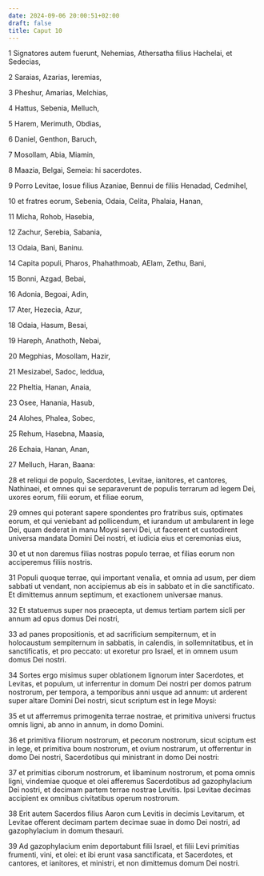 ```yaml
---
date: 2024-09-06 20:00:51+02:00
draft: false
title: Caput 10
---
```





1 Signatores autem fuerunt, Nehemias, Athersatha filius Hachelai, et Sedecias,

2 Saraias, Azarias, Ieremias,

3 Pheshur, Amarias, Melchias,

4 Hattus, Sebenia, Melluch,

5 Harem, Merimuth, Obdias,

6 Daniel, Genthon, Baruch,

7 Mosollam, Abia, Miamin,

8 Maazia, Belgai, Semeia: hi sacerdotes.

9 Porro Levitae, Iosue filius Azaniae, Bennui de filiis Henadad, Cedmihel,

10 et fratres eorum, Sebenia, Odaia, Celita, Phalaia, Hanan,

11 Micha, Rohob, Hasebia,

12 Zachur, Serebia, Sabania,

13 Odaia, Bani, Baninu.

14 Capita populi, Pharos, Phahathmoab, AElam, Zethu, Bani,

15 Bonni, Azgad, Bebai,

16 Adonia, Begoai, Adin,

17 Ater, Hezecia, Azur,

18 Odaia, Hasum, Besai,

19 Hareph, Anathoth, Nebai,

20 Megphias, Mosollam, Hazir,

21 Mesizabel, Sadoc, Ieddua,

22 Pheltia, Hanan, Anaia,

23 Osee, Hanania, Hasub,

24 Alohes, Phalea, Sobec,

25 Rehum, Hasebna, Maasia,

26 Echaia, Hanan, Anan,

27 Melluch, Haran, Baana:

28 et reliqui de populo, Sacerdotes, Levitae, ianitores, et cantores, Nathinaei, et omnes qui se separaverunt de populis terrarum ad legem Dei, uxores eorum, filii eorum, et filiae eorum,

29 omnes qui poterant sapere spondentes pro fratribus suis, optimates eorum, et qui veniebant ad pollicendum, et iurandum ut ambularent in lege Dei, quam dederat in manu Moysi servi Dei, ut facerent et custodirent universa mandata Domini Dei nostri, et iudicia eius et ceremonias eius,

30 et ut non daremus filias nostras populo terrae, et filias eorum non acciperemus filiis nostris.

31 Populi quoque terrae, qui important venalia, et omnia ad usum, per diem sabbati ut vendant, non accipiemus ab eis in sabbato et in die sanctificato. Et dimittemus annum septimum, et exactionem universae manus.

32 Et statuemus super nos praecepta, ut demus tertiam partem sicli per annum ad opus domus Dei nostri,

33 ad panes propositionis, et ad sacrificium sempiternum, et in holocaustum sempiternum in sabbatis, in calendis, in sollemnitatibus, et in sanctificatis, et pro peccato: ut exoretur pro Israel, et in omnem usum domus Dei nostri.

34 Sortes ergo misimus super oblationem lignorum inter Sacerdotes, et Levitas, et populum, ut inferrentur in domum Dei nostri per domos patrum nostrorum, per tempora, a temporibus anni usque ad annum: ut arderent super altare Domini Dei nostri, sicut scriptum est in lege Moysi:

35 et ut afferremus primogenita terrae nostrae, et primitiva universi fructus omnis ligni, ab anno in annum, in domo Domini.

36 et primitiva filiorum nostrorum, et pecorum nostrorum, sicut sciptum est in lege, et primitiva boum nostrorum, et ovium nostrarum, ut offerrentur in domo Dei nostri, Sacerdotibus qui ministrant in domo Dei nostri:

37 et primitias ciborum nostrorum, et libaminum nostrorum, et poma omnis ligni, vindemiae quoque et olei afferemus Sacerdotibus ad gazophylacium Dei nostri, et decimam partem terrae nostrae Levitis. Ipsi Levitae decimas accipient ex omnibus civitatibus operum nostrorum.

38 Erit autem Sacerdos filius Aaron cum Levitis in decimis Levitarum, et Levitae offerent decimam partem decimae suae in domo Dei nostri, ad gazophylacium in domum thesauri.

39 Ad gazophylacium enim deportabunt filii Israel, et filii Levi primitias frumenti, vini, et olei: et ibi erunt vasa sanctificata, et Sacerdotes, et cantores, et ianitores, et ministri, et non dimittemus domum Dei nostri.

